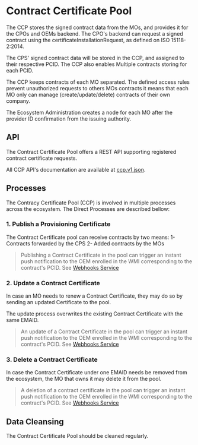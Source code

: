 # Contract Certificate Pool

The CCP stores the signed contract data from the MOs, and provides it for the CPOs and OEMs backend. The CPO's backend can request a signed contract using the certificateInstallationRequest, as defined on ISO 15118-2:2014.

The CPS' signed contract data will be stored in the CCP, and assigned to their respective PCID. The CCP also enables Multiple contracts storing for each PCID. 

The CCP keeps contracts of each MO separated. The defined access rules prevent unauthorized requests to others MOs contracts it means that each MO only can manage (create/update/delete) contracts of their own company.

The Ecosystem Administration creates a node for each MO after the provider ID confirmation from the issuing authority.


## API

The Contract Certificate Pool offers a REST API supporting registered contract certificate requests.

All CCP API's documentation are available at [ccp.v1.json](../../reference/ccp.v1.json).

## Processes

The Contracy Certificate Pool (CCP) is involved in multiple processes across the ecosystem. The Direct Processes are described bellow:

### 1. Publish a Provisioning Certificate

The Contract Certificate pool can receive contracts by two means: 
1- Contracts forwarded by the CPS 
2- Added contracts by the MOs

<!-- theme: info -->

> Publishing a Contract Certificate in the pool can trigger an instant push notification to the OEM enrolled in the WMI corresponding to the contract's PCID. See [Webhooks Service](./webhook-service)

### 2. Update a Contract Certificate

In case an MO needs to renew a Contract Certificate, they may do so by sending an updated Certificate to the pool.

The update process overwrites the existing Contract Certificate with the same EMAID.

<!-- theme: info -->

> An update of a Contract Certificate in the pool can trigger an instant push notification to the OEM enrolled in the WMI corresponding to the contract's PCID. See [Webhooks Service](./webhook-service.md)


### 3. Delete a Contract Certificate

In case the Contract Certificate under one EMAID needs be removed from the ecosystem, the MO that owns it may delete it from the pool.

<!-- theme: info -->

> A deletion of a contract certificate in the pool can trigger an instant push notification to the OEM enrolled in the WMI corresponding to the contract's PCID. See [Webhooks Service](./webhook-service.md)

## Data Cleansing
         
The Contract Certificate Pool should be cleaned regularly.
